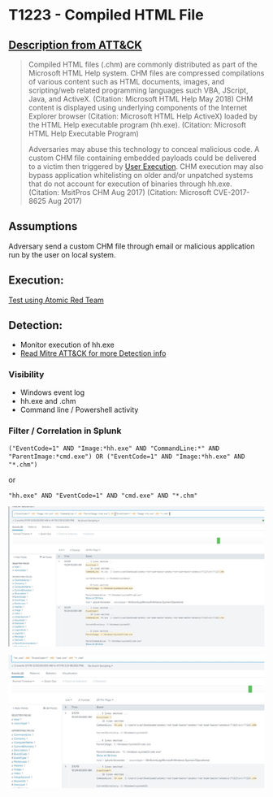 # T1223 - Compiled HTML File
## [Description from ATT&CK](https://attack.mitre.org/wiki/Technique/T1223)
<blockquote>Compiled HTML files (.chm) are commonly distributed as part of the Microsoft HTML Help system. CHM files are compressed compilations of various content such as HTML documents, images, and scripting/web related programming languages such VBA, JScript, Java, and ActiveX. (Citation: Microsoft HTML Help May 2018) CHM content is displayed using underlying components of the Internet Explorer browser (Citation: Microsoft HTML Help ActiveX) loaded by the HTML Help executable program (hh.exe). (Citation: Microsoft HTML Help Executable Program)

Adversaries may abuse this technology to conceal malicious code. A custom CHM file containing embedded payloads could be delivered to a victim then triggered by [User Execution](https://attack.mitre.org/techniques/T1204). CHM execution may also bypass application whitelisting on older and/or unpatched systems that do not account for execution of binaries through hh.exe. (Citation: MsitPros CHM Aug 2017) (Citation: Microsoft CVE-2017-8625 Aug 2017)</blockquote>

  
## Assumptions
Adversary send a custom CHM file through email or malicious application run by the user on local system.

## Execution:
[Test using Atomic Red Team](https://github.com/redcanaryco/atomic-red-team/blob/master/atomics/T11223/T1223.md)

## Detection:
* Monitor execution of hh.exe
* [Read Mitre ATT&CK for more Detection info](https://attack.mitre.org/wiki/Technique/T1223)

### Visibility
* Windows event log
* hh.exe and .chm
* Command line / Powershell activity

### Filter / Correlation in Splunk

```
("EventCode=1" AND "Image:*hh.exe" AND "CommandLine:*" AND "ParentImage:*cmd.exe") OR ("EventCode=1" AND "Image:*hh.exe" AND "*.chm")
```
or
```
"hh.exe" AND "EventCode=1" AND "cmd.exe" AND "*.chm"
```

![Splunk Detection](https://github.com/avaplex/dpi911/blob/master/images/T1223.JPG)

![Splunk Detection](https://github.com/avaplex/dpi911/blob/master/images/T1223-1.JPG)
